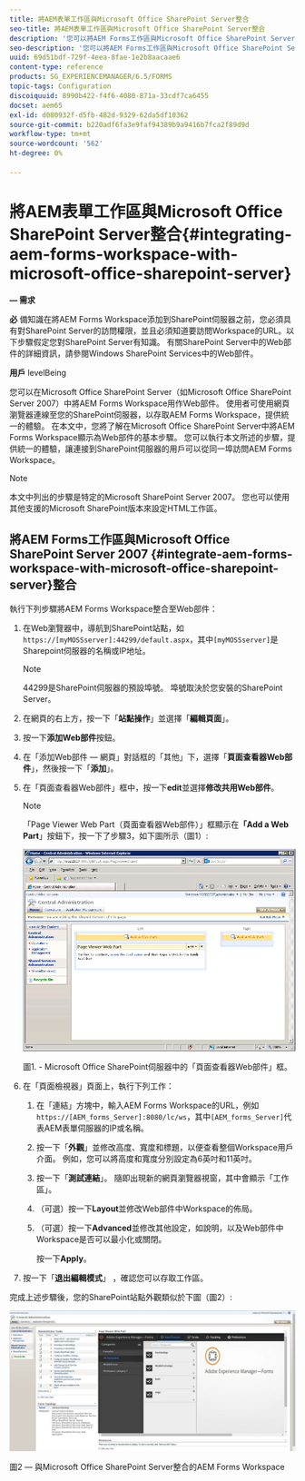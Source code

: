 ```yaml
---
title: 將AEM表單工作區與Microsoft Office SharePoint Server整合
seo-title: 將AEM表單工作區與Microsoft Office SharePoint Server整合
description: '您可以將AEM Forms工作區與Microsoft Office SharePoint Server整合。 '
seo-description: '您可以將AEM Forms工作區與Microsoft Office SharePoint Server整合。 '
uuid: 69d51bdf-729f-4eea-8fae-1e2b8aacaae6
content-type: reference
products: SG_EXPERIENCEMANAGER/6.5/FORMS
topic-tags: Configuration
discoiquuid: 8990b422-f4f6-4080-871a-33cdf7ca6455
docset: aem65
exl-id: d080932f-d5fb-482d-9329-62da5df10362
source-git-commit: b220adf6fa3e9faf94389b9a9416b7fca2f89d9d
workflow-type: tm+mt
source-wordcount: '562'
ht-degree: 0%

---
```


# 將AEM表單工作區與Microsoft Office SharePoint Server整合{#integrating-aem-forms-workspace-with-microsoft-office-sharepoint-server}

**— 需求**

**必**
備知識在將AEM Forms Workspace添加到SharePoint伺服器之前，您必須具有對SharePoint Server的訪問權限，並且必須知道要訪問Workspace的URL。以下步驟假定您對SharePoint Server有知識。 有關SharePoint Server中的Web部件的詳細資訊，請參閱Windows SharePoint Services中的Web部件。

**用戶**
levelBeing

您可以在Microsoft Office SharePoint Server（如Microsoft Office SharePoint Server 2007）中將AEM Forms Workspace用作Web部件。 使用者可使用網頁瀏覽器連線至您的SharePoint伺服器，以存取AEM Forms Workspace，提供統一的體驗。 在本文中，您將了解在Microsoft Office SharePoint Server中將AEM Forms Workspace顯示為Web部件的基本步驟。 您可以執行本文所述的步驟，提供統一的體驗，讓連接到SharePoint伺服器的用戶可以從同一埠訪問AEM Forms Workspace。

>[!NOTE]
>
>本文中列出的步驟是特定的Microsoft SharePoint Server 2007。 您也可以使用其他支援的Microsoft SharePoint版本來設定HTML工作區。

## 將AEM Forms工作區與Microsoft Office SharePoint Server 2007 {#integrate-aem-forms-workspace-with-microsoft-office-sharepoint-server}整合

執行下列步驟將AEM Forms Workspace整合至Web部件：

1. 在Web瀏覽器中，導航到SharePoint站點，如`https://[myMOSSserver]:44299/default.aspx`，其中`[myMOSSserver]`是Sharepoint伺服器的名稱或IP地址。

   >[!NOTE]
   >
   >44299是SharePoint伺服器的預設埠號。 埠號取決於您安裝的SharePoint Server。

1. 在網頁的右上方，按一下「**站點操作**」並選擇「**編輯頁面**」。
1. 按一下&#x200B;**添加Web部件**&#x200B;按鈕。
1. 在「添加Web部件 — 網頁」對話框的「其他」下，選擇「**頁面查看器Web部件**」，然後按一下「**添加**」。
1. 在「頁面查看器Web部件」框中，按一下&#x200B;**edit**&#x200B;並選擇&#x200B;**修改共用Web部件**。

   >[!NOTE]
   >
   >「Page Viewer Web Part（頁面查看器Web部件）」框顯示在&#x200B;**「Add a Web Part**」按鈕下，按一下了步驟3，如下圖所示（圖1）:

   ![Microsoft Office SharePoint伺服器中的「頁面查看器Web部件」框。](assets/page-viewer-web-part-box-in-microsoft-office-sharepoint-server.png)

   圖1. - Microsoft Office SharePoint伺服器中的「頁面查看器Web部件」框。

1. 在「頁面檢視器」頁面上，執行下列工作：

   1. 在「連結」方塊中，輸入AEM Forms Workspace的URL，例如`https://[AEM_forms_Server]:8080/lc/ws`，其中`[AEM_forms_Server]`代表AEM表單伺服器的IP或名稱。
   1. 按一下「**外觀**」並修改高度、寬度和標題，以便查看整個Workspace用戶介面。 例如，您可以將高度和寬度分別設定為6英吋和11英吋。
   1. 按一下「**測試連結**」。 隨即出現新的網頁瀏覽器視窗，其中會顯示「工作區」。
   1. （可選）按一下&#x200B;**Layout**&#x200B;並修改Web部件中Workspace的佈局。
   1. （可選）按一下&#x200B;**Advanced**&#x200B;並修改其他設定，如說明，以及Web部件中Workspace是否可以最小化或關閉。

      按一下&#x200B;**Apply**。

1. 按一下「**退出編輯模式**」 ，確認您可以存取工作區。

完成上述步驟後，您的SharePoint站點外觀類似於下圖（圖2）:

![AEM Forms Workspace與Microsoft Office SharePoint Server整合](assets/aem-forms-workspace.jpg)

圖2 — 與Microsoft Office SharePoint Server整合的AEM Forms Workspace
